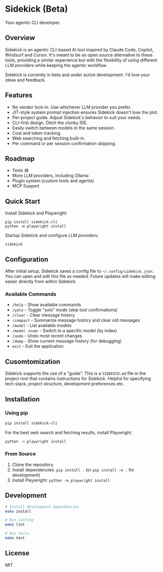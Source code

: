 # Sidekick (Beta)

Your agentic CLI developer.

## Overview

Sidekick is an agentic CLI-based AI tool inspired by Claude Code, Copilot, Windsurf and Cursor. It's meant
to be an open source alternative to these tools, providing a similar experience but with the flexibility of
using different LLM providers while keeping the agentic workflow.

Sidekick is currently in beta and under active development. I'd love your ideas and feedback.

## Features

- No vendor lock-in. Use whichever LLM provider you prefer.
- JIT-style system prompt injection ensures Sidekick doesn't lose the plot.
- Per-project guide. Adjust Sidekick's behavior to suit your needs.
- CLI-first design. Ditch the clunky IDE.
- Easily switch between models in the same session.
- Cost and token tracking.
- Web searching and fetching built-in.
- Per command or per session confirmation skipping.

## Roadmap

- Tests 😅
- More LLM providers, including Ollama
- Plugin system (custom tools and agents)
- MCP Support

## Quick Start

Install Sidekick and Playwright:

```
pip install sidekick-cli
python -m playwright install
```

Startup Sidekick and configure LLM providers:

```
sidekick
```

## Configuration

After initial setup, Sidekick saves a config file to `~/.config/sidekick.json`. You can open and 
edit this file as needed. Future updates will make editing easier directly from within Sidekick.

### Available Commands

- `/help` - Show available commands
- `/yolo` - Toggle "yolo" mode (skip tool confirmations)
- `/clear` - Clear message history
- `/compact` - Summarize message history and clear old messages
- `/model` - List available models
- `/model <num>` - Switch to a specific model (by index)
- `/undo` - Undo most recent changes
- `/dump` - Show current message history (for debugging)
- `exit` - Exit the application

## Cusomtomization

Sidekick supports the use of a "guide". This is a `SIDEKICK.md` file in the project root that contains
instructions for Sidekick. Helpful for specifying tech stack, project structure, development
preferences etc.

## Installation

### Using pip

```bash
pip install sidekick-cli
```

For the best web search and fetching results, install Playwright:

```bash
python -m playwright install
```

### From Source

1. Clone the repository
2. Install dependencies: `pip install .` (or `pip install -e .` for development)
3. Install Playwright: `python -m playwright install`

## Development

```bash
# Install development dependencies
make install

# Run linting
make lint

# Run tests
make test
```

## License

MIT
